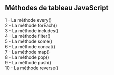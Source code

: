 ## Méthodes de tableau JavaScript

1 - La méthode every()  <br>
2 - La méthode forEach() <br>
3 - La méthode includes() <br>
4 - La méthode filter() <br>
5 - La méthode some() <br>
6 - La méthode concat() <br>
7 - La méthode map() <br>
8 - La méthode pop() <br>
9 - La méthode push() <br>
10 - La méthode reverse() <br>
